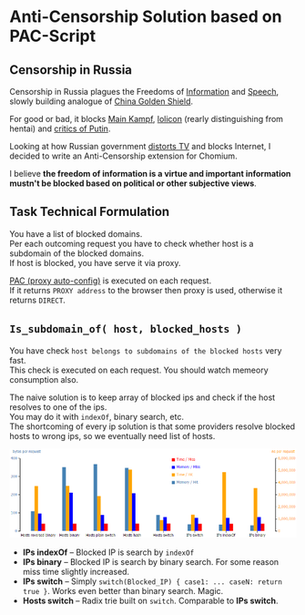 # Anti-Censorship Solution based on PAC-Script

## Censorship in Russia

Censorship in Russia plagues the Freedoms of
[Information](https://en.wikipedia.org/wiki/Freedom_of_information) and [Speech](https://en.wikipedia.org/wiki/Freedom_of_speech),
slowly building analogue of [China Golden Shield](https://en.wikipedia.org/wiki/Golden_Shield_Project).  

For good or bad, it blocks
[Main Kampf](https://en.wikipedia.org/wiki/Mein_Kampf),
[lolicon](https://en.wikipedia.org/wiki/Lolicon) (rearly distinguishing from hentai) and
[critics of Putin](http://www.reuters.com/article/2014/03/13/us-russia-internet-idUSBREA2C21L20140313).

Looking at how Russian government [distorts TV](https://therussianreader.wordpress.com/2015/11/22/russian-truckers-strike-dagestan/) and blocks Internet, I decided to write an Anti-Censorship extension for Chomium.

I believe __the freedom of information is a virtue and important information mustn't be blocked based on political or other subjective views__.

## Task Technical Formulation

You have a list of blocked domains.  
Per each outcoming request you have to check whether host is a subdomain of the blocked domains.  
If host is blocked, you have serve it via proxy.

[PAC (proxy auto-config)](https://en.wikipedia.org/wiki/Proxy_auto-config) is executed on each request.  
If it returns `PROXY address` to the browser then proxy is used, otherwise it returns `DIRECT`.

## `Is_subdomain_of( host, blocked_hosts )`

You have check `host belongs to subdomains of the blocked hosts` very fast.  
This check is executed on each request. You should watch memeory consumption also.

The naive solution is to keep array of blocked ips and check if the host resolves to one of the ips.  
You may do it with `indexOf`, binary search, etc.  
The shortcoming of every ip solution is that some providers resolve blocked hosts to wrong ips, so we eventually need list of hosts.

![Host Lookup Chart: Time-Memory, Hits-Misses](./chart/host-lookup-chart.png)

* __IPs indexOf__ – Blocked IP is search by `indexOf`
* __IPs binary__  – Blocked IP is search by binary search. For some reason miss time slightly increased.
* __IPs switch__  – Simply `switch(Blocked_IP) { case1: ... caseN: return true }`. Works even better than binary search. Magic.
* __Hosts switch__ – Radix trie built on `switch`. Comparable to __IPs switch__.
